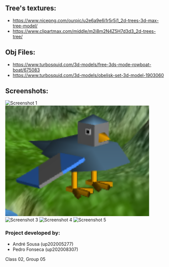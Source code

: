 ## Tree's textures:

- https://www.nicepng.com/ourpic/u2e6a9e6i1r5r5i1_2d-trees-3d-max-tree-model/
- https://www.clipartmax.com/middle/m2i8m2N4Z5H7d3d3_2d-trees-tree/

## Obj Files:

- https://www.turbosquid.com/3d-models/free-3ds-mode-rowboat-boat/675083
- https://www.turbosquid.com/3d-models/obelisk-set-3d-model-1903060

## Screenshots:

![Screenshot 1](screenshots/project-t02g05-1.png)
![Screenshot 2](screenshots/project-t02g05-2.png)
![Screenshot 3](screenshots/project-t02g05-3.png)
![Screenshot 4](screenshots/project-t02g05-4.png)
![Screenshot 5](screenshots/project-t02g05-5.png)

### Project developed by:

- André Sousa (up202005277)
- Pedro Fonseca (up202008307)

Class 02, Group 05